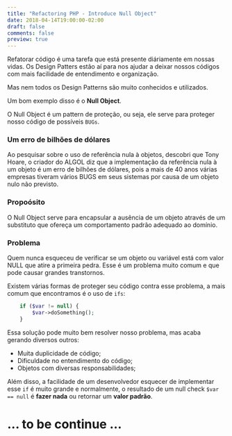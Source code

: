 ```yaml
---
title: "Refactoring PHP - Introduce Null Object"
date: 2018-04-14T19:00:00-02:00
draft: false
comments: false
preview: true
---
```


Refatorar código é uma tarefa que está presente diáriamente em nossas vidas.
Os Design Patters estão aí para nos ajudar a deixar nossos códigos com mais 
facilidade de entendimento e organização.

Mas nem todos os Design Patterns são muito conhecidos e utilizados.

Um bom exemplo disso é o **Null Object**.

O Null Object é um pattern de proteção, ou seja, ele serve para proteger nosso
código de possíveis `BUGs`.

### Um erro de bilhões de dólares
Ao pesquisar sobre o uso de referência nula à objetos, descobri que  Tony Hoare, 
o criador do ALGOL diz que a implementação da referência nula à um objeto 
é um erro de bilhões de dólares, pois a mais de 40 anos várias empresas tiveram vários 
BUGS em seus sistemas por causa de um objeto nulo não previsto.

### Propoósito

O Null Object serve para encapsular a ausência de um objeto através de um substituto 
que ofereça um comportamento padrão adequado ao domínio.

### Problema
Quem nunca esqueceu de verificar se um objeto ou variável está com valor NULL que atire a 
primeira pedra.
Esse é um problema muito comum e que pode causar grandes transtornos.

Existem várias formas de proteger seu código contra esse problema, a mais comum que 
encontramos é o uso de `ifs`:
```php
    if ($var != null) {
        $var->doSomething();
    }
```

Essa solução pode muito bem resolver nosso problema, mas acaba gerando diversos outros:
 
 - Muita duplicidade de código;
 - Dificuldade no entendimento do código;
 - Objetos com diversas responsabilidades;

Além disso, a facilidade de um desenvolvedor esquecer de implementar esse `if` é muito grande
e normalmente, o resultado de um null check `$var == null` é **fazer nada** ou retornar um **valor padrão**.

# **... to be continue ...**
